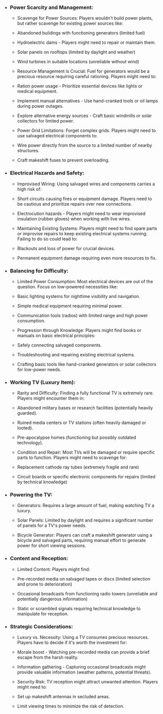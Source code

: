 - ### Power Scarcity and Management:

  - Scavenge for Power Sources: Players wouldn't build power plants, but rather scavenge for existing power sources like:

  - Abandoned buildings with functioning generators (limited fuel)

  - Hydroelectric dams - Players might need to repair or maintain them.

  - Solar panels on rooftops (limited by daylight and weather)

  - Wind turbines in suitable locations (unreliable without wind)

  - Resource Management is Crucial: Fuel for generators would be a precious resource requiring careful rationing. Players might need to:

  - Ration power usage - Prioritize essential devices like lights or medical equipment.

  - Implement manual alternatives - Use hand-cranked tools or oil lamps during power outages.

  - Explore alternative energy sources - Craft basic windmills or solar collectors for limited power.

  - Power Grid Limitations: Forget complex grids. Players might need to use salvaged electrical components to:

  - Wire power directly from the source to a limited number of nearby structures.

  - Craft makeshift fuses to prevent overloading.

- ### Electrical Hazards and Safety:

  - Improvised Wiring: Using salvaged wires and components carries a high risk of:

  - Short circuits causing fires or equipment damage. Players need to be cautious and prioritize repairs over new connections.

  - Electrocution hazards - Players might need to wear improvised insulation (rubber gloves) when working with live wires.

  - Maintaining Existing Systems: Players might need to find spare parts or improvise repairs to keep existing electrical systems running. Failing to do so could lead to:

  - Blackouts and loss of power for crucial devices.

  - Permanent equipment damage requiring even more resources to fix.

- ### Balancing for Difficulty:

  - Limited Power Consumption: Most electrical devices are out of the question. Focus on low-powered necessities like:

  - Basic lighting systems for nighttime visibility and navigation.

  - Simple medical equipment requiring minimal power.

  - Communication tools (radios) with limited range and high power consumption.

  - Progression through Knowledge: Players might find books or manuals on basic electrical principles:

  - Safely connecting salvaged components.

  - Troubleshooting and repairing existing electrical systems.

  - Crafting basic tools like hand-cranked generators or solar collectors for low-power needs.

- ### Working TV (Luxury Item):

  - Rarity and Difficulty: Finding a fully functional TV is extremely rare. Players might encounter them in:

  - Abandoned military bases or research facilities (potentially heavily guarded).

  - Ruined media centers or TV stations (often heavily damaged or looted).

  - Pre-apocalypse homes (functioning but possibly outdated technology).

  - Condition and Repair: Most TVs will be damaged or require specific parts to function. Players might need to scavenge for:

  - Replacement cathode ray tubes (extremely fragile and rare)

  - Circuit boards or specific electronic components for repairs (limited by technical knowledge)

- ### Powering the TV:

  - Generators: Requires a large amount of fuel, making watching TV a luxury.

  - Solar Panels: Limited by daylight and requires a significant number of panels for a TV's power needs.

  - Bicycle Generator: Players can craft a makeshift generator using a bicycle and salvaged parts, requiring manual effort to generate power for short viewing sessions.

- ### Content and Reception:

  - Limited Content: Players might find:

  - Pre-recorded media on salvaged tapes or discs (limited selection and prone to deterioration)

  - Occasional broadcasts from functioning radio towers (unreliable and potentially dangerous information)

  - Static or scrambled signals requiring technical knowledge to manipulate for reception.

- ### Strategic Considerations:

  - Luxury vs. Necessity: Using a TV consumes precious resources. Players have to decide if it's worth the investment for:

  - Morale boost - Watching pre-recorded media can provide a brief escape from the harsh reality.

  - Information gathering - Capturing occasional broadcasts might provide valuable information (weather patterns, potential threats).

  - Security Risk: TV reception might attract unwanted attention. Players might need to:

  - Set up makeshift antennas in secluded areas.

  - Limit viewing times to minimize the risk of detection.